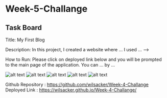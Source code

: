 # Week-5-Challange

## Task Board

Title: My First Blog

Description:
In this project, I created a website where ... I used ... -->

How to Run:
Please click on deployed link below and you will be prompted to the main page of the application. You can ...  by ...

![alt text]()
![alt text]()
![alt text]()
![alt text]()
![alt text]()

Github Repository : https://github.com/wilsacker/Week-4-Challange Deployed Link : https://wilsacker.github.io/Week-4-Challange/